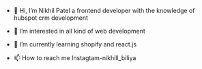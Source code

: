 - 👋 Hi, I’m Nikhil Patel a frontend developer with the knowledge of hubspot crm development
- 👀 I’m interested in all kind of web development
- 🌱 I’m currently learning shopify and react.js 

- 📫 How to reach me Instagtam-nikhill_biliya

<!---
Nikhil-Fr/Nikhil-Fr is a ✨ special ✨ repository because its `README.md` (this file) appears on your GitHub profile.
You can click the Preview link to take a look at your changes.
--->
